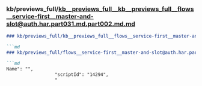 ### kb/previews_full/kb__previews_full__kb__previews_full__flows__service-first__master-and-slot@auth.har.part031.md.part002.md.md

```md
### kb/previews_full/kb__previews_full__flows__service-first__master-and-slot@auth.har.part031.md.part002.md

```md
### kb/previews_full/flows__service-first__master-and-slot@auth.har.part031.md (part 002)

```md
Name": "",
                  "scriptId": "14294",
                  "
```

```

```

```
